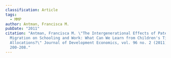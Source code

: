 ```yaml
---
classification: Article
tags:
  - MMP
author: Antman, Francisca M.
pubDate: "2011"
citation: "Antman, Francisca M. \"The Intergenerational Effects of Paternal
  Migration on Schooling and Work: What Can We Learn from Children's Time
  Allocations?\" Journal of Development Economics, vol. 96 no. 2 (2011):
  200-208."
---
```

